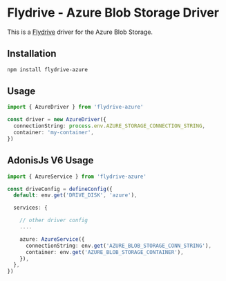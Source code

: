 # Flydrive - Azure Blob Storage Driver

This is a [Flydrive](https://flydrive.dev/) driver for the Azure Blob Storage.

## Installation

```bash
npm install flydrive-azure
```

## Usage

```ts
import { AzureDriver } from 'flydrive-azure'

const driver = new AzureDriver({
  connectionString: process.env.AZURE_STORAGE_CONNECTION_STRING,
  container: 'my-container',
})
```

## AdonisJs V6 Usage

```ts
import { AzureService } from 'flydrive-azure'

const driveConfig = defineConfig({
  default: env.get('DRIVE_DISK', 'azure'),

  services: {

    // other driver config
    ....

    azure: AzureService({
      connectionString: env.get('AZURE_BLOB_STORAGE_CONN_STRING'),
      container: env.get('AZURE_BLOB_STORAGE_CONTAINER'),
    }),
  },
})
```
